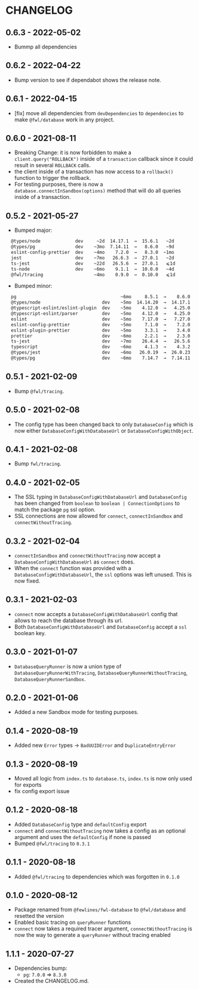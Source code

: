 # CHANGELOG

## 0.6.3 - 2022-05-02

- Bummp all dependencies

## 0.6.2 - 2022-04-22

- Bump version to see if dependabot shows the release note.

## 0.6.1 - 2022-04-15

- [fix] move all dependencies from `devDependencies` to `dependencies` to make `@fwl/database` work in any project.

## 0.6.0 - 2021-08-11

- Breaking Change: it is now forbidden to make a `client.query("ROLLBACK")` inside of a `transaction` callback since it could result in several `ROLLBACK` calls.
- the client inside of a transaction has now access to a `rollback()` function to trigger the rollback.
- For testing purposes, there is now a `database.connectInSandbox(options)` method that will do all queries inside of a transaction.

## 0.5.2 - 2021-05-27

- Bumped major:

```sh
  @types/node             dev     ~2d  14.17.1  →  15.6.1   ~2d
  @types/pg               dev    ~3mo  7.14.11  →   8.6.0   ~9d
  eslint-config-prettier  dev    ~4mo    7.2.0  →   8.3.0  ~1mo
  jest                    dev    ~7mo   26.6.3  →  27.0.1   ~2d
  ts-jest                 dev    ~22d   26.5.6  →  27.0.1   ⩽1d
  ts-node                 dev    ~6mo    9.1.1  →  10.0.0   ~4d
  @fwl/tracing                   ~4mo    0.9.0  →  0.10.0   ⩽1d
```

- Bumped minor:

```sh
  pg                                       ~6mo     8.5.1  →    8.6.0  ~1mo
  @types/node                       dev    ~5mo  14.14.20  →  14.17.1   ~2d  (15.6.1 avaliable)
  @typescript-eslint/eslint-plugin  dev    ~5mo    4.12.0  →   4.25.0   ~3d
  @typescript-eslint/parser         dev    ~5mo    4.12.0  →   4.25.0   ~3d
  eslint                            dev    ~5mo    7.17.0  →   7.27.0   ~5d
  eslint-config-prettier            dev    ~5mo     7.1.0  →    7.2.0  ~4mo  (8.3.0 avaliable)
  eslint-plugin-prettier            dev    ~5mo     3.3.1  →    3.4.0  ~1mo
  prettier                          dev    ~6mo     2.2.1  →    2.3.0  ~18d
  ts-jest                           dev    ~7mo    26.4.4  →   26.5.6  ~22d  (27.0.1 avaliable)
  typescript                        dev    ~6mo     4.1.3  →    4.3.2   ⩽1d
  @types/jest                       dev    ~6mo   26.0.19  →  26.0.23  ~1mo
  @types/pg                         dev    ~6mo    7.14.7  →  7.14.11  ~3mo  (8.6.0 avaliable)
```

## 0.5.1 - 2021-02-09

- Bump `@fwl/tracing`.

## 0.5.0 - 2021-02-08

- The config type has been changed back to only `DatabaseConfig` which is now either `DatabaseConfigWithDatabaseUrl` or `DatabaseConfigWithObject`.

## 0.4.1 - 2021-02-08

- Bump `fwl/tracing`.

## 0.4.0 - 2021-02-05

- The SSL typing in `DatabaseConfigWithDatabaseUrl` and `DatabaseConfig` has been changed from `boolean` to `boolean | ConnectionOptions` to match the package `pg` ssl option.
- SSL connections are now allowed for `connect`, `connectInSandbox` and `connectWithoutTracing`.

## 0.3.2 - 2021-02-04

- `connectInSandbox` and `connectWithoutTracing` now accept a `DatabaseConfigWithDatabaseUrl` as `connect` does.
- When the `connect` function was provided with a `DatabaseConfigWithDatabaseUrl`, the `ssl` options was left unused. This is now fixed.

## 0.3.1 - 2021-02-03

- `connect` now accepts a `DatabaseConfigWithDatabaseUrl` config that allows to reach the database through its url.
- Both `DatabaseConfigWithDatabaseUrl` and `DatabaseConfig` accept a `ssl` boolean key.

## 0.3.0 - 2021-01-07

- `DatabaseQueryRunner` is now a union type of `DatabaseQueryRunnerWithTracing`, `DatabaseQueryRunnerWithoutTracing`, `DatabaseQueryRunnerSandbox`.

## 0.2.0 - 2021-01-06

- Added a new Sandbox mode for testing purposes.

## 0.1.4 - 2020-08-19

- Added new `Error` types -> `BadUUIDError` and `DuplicateEntryError`

## 0.1.3 - 2020-08-19

- Moved all logic from `index.ts` to `database.ts`, `index.ts` is now only used for exports
- fix config export issue

## 0.1.2 - 2020-08-18

- Added `DatabaseConfig` type and `defaultConfig` export
- `connect` and `connectWithoutTracing` now takes a config as an optional argument and uses the `defaultConfig` if none is passed
- Bumped `@fwl/tracing` to `0.3.1`

## 0.1.1 - 2020-08-18

- Added `@fwl/tracing` to dependencies which was forgotten in `0.1.0`

## 0.1.0 - 2020-08-12

- Package renamed from `@fewlines/fwl-database` to `@fwl/database` and resetted the version
- Enabled basic tracing on `queryRunner` functions
- `connect` now takes a required tracer argument, `connectWithoutTracing` is now the way to generate a `queryRunner` without tracing enabled

## 1.1.1 - 2020-07-27

- Dependencies bump:
  - `pg`: `7.0.0` => `8.3.0`
- Created the CHANGELOG.md.
